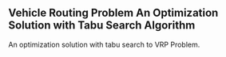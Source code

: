 ## Vehicle Routing Problem An Optimization Solution with Tabu Search Algorithm
An optimization solution with tabu search to VRP Problem.
